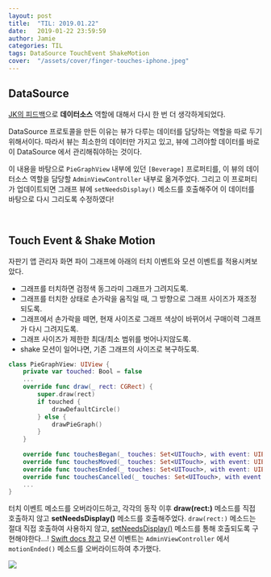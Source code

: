 ```yaml
---
layout: post
title:  "TIL: 2019.01.22"
date:   2019-01-22 23:59:59
author: Jamie
categories: TIL
tags: DataSource TouchEvent ShakeMotion
cover:  "/assets/cover/finger-touches-iphone.jpeg"
---
```


## DataSource

[JK의 피드백](https://github.com/code-squad/swift-vendingmachineapp/pull/132#discussion_r249620052)으로 **데이터소스** 역할에 대해서 다시 한 번 더 생각하게되었다.

DataSource 프로토콜을 만든 이유는 뷰가 다루는 데이터를 담당하는 역할을 따로 두기 위해서이다. 따라서 뷰는 최소한의 데이터만 가지고 있고, 뷰에 그려야할 데이터를 바로 이 DataSource 에서 관리해줘야하는 것이다.

이 내용을 바탕으로 `PieGraphView` 내부에 있던 `[Beverage]`  프로퍼티를, 이 뷰의 데이터소스 역할을 담당할 `AdminViewController` 내부로 옮겨주었다. 그리고 이 프로퍼티가 업데이트되면 그래프 뷰에 `setNeedsDisplay()` 메소드를 호출해주어 이 데이터를 바탕으로 다시 그리도록 수정하였다!

<br>

## Touch Event & Shake Motion

자판기 앱 관리자 화면 파이 그래프에 아래의 터치 이벤트와 모션 이벤트를 적용시켜보았다.

- 그래프를 터치하면 검정색 동그라미 그래프가 그려지도록.
- 그래프를 터치한 상태로 손가락을 움직일 때, 그 방향으로 그래프 사이즈가 재조정되도록.
- 그래프에서 손가락을 떼면, 현재 사이즈로 그래프 색상이 바뀌어서 구매이력 그래프가 다시 그려지도록.
- 그래프 사이즈가 제한한 최대/최소 범위를 벗어나지않도록.
- shake 모션이 일어나면, 기존 그래프의 사이즈로 복구하도록.

```swift
class PieGraphView: UIView {
    private var touched: Bool = false
    ...
    override func draw(_ rect: CGRect) {
        super.draw(rect)
        if touched {
            drawDefaultCircle()
        } else {
            drawPieGraph()
        }
    }
    
    override func touchesBegan(_ touches: Set<UITouch>, with event: UIEvent?) { ... }
    override func touchesMoved(_ touches: Set<UITouch>, with event: UIEvent?) { ... }
    override func touchesEnded(_ touches: Set<UITouch>, with event: UIEvent?) { ... }
    override func touchesCancelled(_ touches: Set<UITouch>, with event: UIEvent?) { ... }
    ...
}
```

터치 이벤트 메소드를 오버라이드하고, 각각의 동작 이후 **draw(rect:)** 메소드를 직접 호출하지 않고 **setNeedsDisplay()** 메소드를 호출해주었다. `draw(rect:)` 메소드는 절대 직접 호출하여 사용하지 않고, [setNeedsDisplay()](https://developer.apple.com/documentation/uikit/uiview/1622437-setneedsdisplay) 메소드를 통해 호출되도록 구현해야한다...! [Swift docs 참고](https://developer.apple.com/documentation/uikit/uiview/1622529-draw) 모션 이벤트는  `AdminViewController` 에서 `motionEnded()` 메소드를 오버라이드하여 추가했다.

<img src="https://popsmile.github.io/res/images/TIL/piegraph-touchevent.gif">


